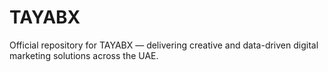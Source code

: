 # TAYABX
Official repository for TAYABX — delivering creative and data-driven digital marketing solutions across the UAE.
